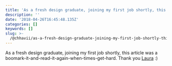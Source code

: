 ```yaml
---
title: 'As a fresh design graduate, joining my first job shortly, this article was a…'
description: ''
date: '2018-04-26T16:45:48.135Z'
categories: []
keywords: []
slug: >-
  /@chhavii/as-a-fresh-design-graduate-joining-my-first-job-shortly-this-article-was-a-eec17df03280
---
```


As a fresh design graduate, joining my first job shortly, this article was a boomark-it-and-read-it-again-when-times-get-hard. Thank you [Laura](https://medium.com/u/a5fda9283b25) :)